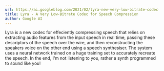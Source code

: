 ```yaml
---
url: https://ai.googleblog.com/2021/02/lyra-new-very-low-bitrate-codec-for.html
title: Lyra - A Very Low-Bitrate Codec for Speech Compression
author: Google AI
---
```


Lyra is a new codec for effeciently compressing speech that relies on extracting audio features from the input speech in real time, passing these descriptors of the speech over the wire, and then reconstructing the speakers voice on the other end using a speech synthesiser. The system uses a neural network trained on a huge training set to accurately recreate the speech. In the end, I'm not listening to you, rather a synth programmed to sound like you!
